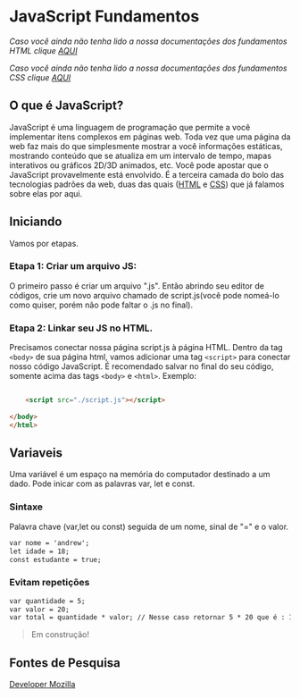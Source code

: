 # JavaScript Fundamentos

_Caso você ainda não tenha lido a nossa documentações dos fundamentos HTML clique [AQUI](https://github.com/iuricode/ensinando-frontend/blob/main/modulos/html/html.br.md)_ </br>

_Caso você ainda não tenha lido a nossa documentações dos fundamentos CSS clique [AQUI](https://github.com/iuricode/ensinando-frontend/blob/main/modulos/css/CSS.br.md)_

## O que é JavaScript?

JavaScript é uma linguagem de programação que permite a você implementar itens complexos em páginas web. Toda vez que uma página da web faz mais do que simplesmente mostrar a você informações estáticas, mostrando conteúdo que se atualiza em um intervalo de tempo, mapas interativos ou gráficos 2D/3D animados, etc. Você pode apostar que o JavaScript provavelmente está envolvido. É a terceira camada do bolo das tecnologias padrões da web, duas das quais ([HTML](https://github.com/iuricode/ensinando-frontend/blob/main/modulos/html/html.br.md) e [CSS](https://github.com/iuricode/ensinando-frontend/blob/main/modulos/css/CSS.br.md)) que já falamos sobre elas por aqui.

## Iniciando
Vamos por etapas.
### Etapa 1: Criar um arquivo JS:
O primeiro passo é criar um arquivo ".js". Então abrindo seu editor de códigos, crie um novo arquivo chamado de script.js(você pode nomeá-lo como quiser, porém não pode faltar o .js no final).
### Etapa 2: Linkar seu JS no HTML.
Precisamos conectar nossa página script.js à página HTML. Dentro da tag `<body>` de sua página html, vamos adicionar uma tag `<script>` para conectar nosso código JavaScript. É recomendado salvar no final do seu código, somente acima das tags `<body>` e `<html>`. Exemplo:
```html

    <script src="./script.js"></script>
        
</body>
</html>

```
## Variaveis
Uma variável é um espaço na memória do computador destinado a um dado. Pode inicar com as palavras var, let e const.
### Sintaxe
Palavra chave (var,let ou const) seguida de um nome, sinal de "=" e o valor.
```html
var nome = 'andrew';
let idade = 18;
const estudante = true;
```
### Evitam repetições
```html
var quantidade = 5;
var valor = 20;
var total = quantidade * valor; // Nesse caso retornar 5 * 20 que é : 100;
```

> Em construção!

## Fontes de Pesquisa

[Developer Mozilla](https://developer.mozilla.org/pt-BR/docs/Learn/JavaScript/First_steps/O_que_e_JavaScript)
